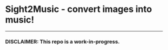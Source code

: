 # Sight2Music - convert images into music!

---------------------

### DISCLAIMER: This repo is a work-in-progress.
